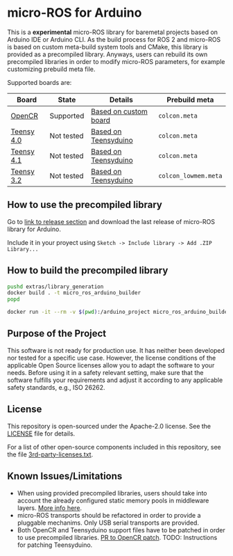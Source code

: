 # micro-ROS for Arduino

This is a **experimental** micro-ROS library for baremetal projects based on Arduino IDE or Arduino CLI.
As the build process for ROS 2 and micro-ROS is based on custom meta-build system tools and CMake, this library is provided as a precompiled library. Anyways, users can rebuild its own precompiled libraries in order to modify micro-ROS parameters, for example customizing prebuild meta file.

Supported boards are:

| Board                                                                    | State      | Details                                                                                             | Prebuild meta        |
| ------------------------------------------------------------------------ | ---------- | --------------------------------------------------------------------------------------------------- | -------------------- |
| [OpenCR](https://emanual.robotis.com/docs/en/parts/controller/opencr10/) | Supported  | [Based on custom board](https://emanual.robotis.com/docs/en/parts/controller/opencr10/#arduino-ide) | `colcon.meta`        |
| [Teensy 4.0](https://www.pjrc.com/store/teensy40.html)                   | Not tested | [Based on Teensyduino](https://www.pjrc.com/teensy/td_download.html)                                | `colcon.meta`        |
| [Teensy 4.1](https://www.pjrc.com/store/teensy41.html)                   | Not tested | [Based on Teensyduino](https://www.pjrc.com/teensy/td_download.html)                                | `colcon.meta`        |
| [Teensy 3.2](https://www.pjrc.com/store/teensy32.html)                   | Not tested | [Based on Teensyduino](https://www.pjrc.com/teensy/td_download.html)                                | `colcon_lowmem.meta` |

## How to use the precompiled library

Go to [link to release section]() and download the last release of micro-ROS library for Arduino. 

Include it in your proyect using `Sketch -> Include library -> Add .ZIP Library...`

## How to build the precompiled library

```bash
pushd extras/library_generation
docker build . -t micro_ros_arduino_builder
popd

docker run -it --rm -v $(pwd):/arduino_project micro_ros_arduino_builder
```

## Purpose of the Project

This software is not ready for production use. It has neither been developed nor
tested for a specific use case. However, the license conditions of the
applicable Open Source licenses allow you to adapt the software to your needs.
Before using it in a safety relevant setting, make sure that the software
fulfills your requirements and adjust it according to any applicable safety
standards, e.g., ISO 26262.

## License

This repository is open-sourced under the Apache-2.0 license. See the [LICENSE](LICENSE) file for details.

For a list of other open-source components included in this repository,
see the file [3rd-party-licenses.txt](3rd-party-licenses.txt).

## Known Issues/Limitations

- When using provided precompiled libraries, users should take into account the already configured static memory pools in middleware layers. [More info here](https://micro-ros.github.io/docs/tutorials/core/microxrcedds_rmw_configuration/).
- micro-ROS transports should be refactored in order to provide a pluggable mechanims. Only USB serial transports are provided.
- Both OpenCR and Teensyduino support files have to be patched in order to use precompiled libraries. [PR to OpenCR patch](https://github.com/ROBOTIS-GIT/OpenCR/pull/253). TODO: Instructions for patching Teensyduino.
